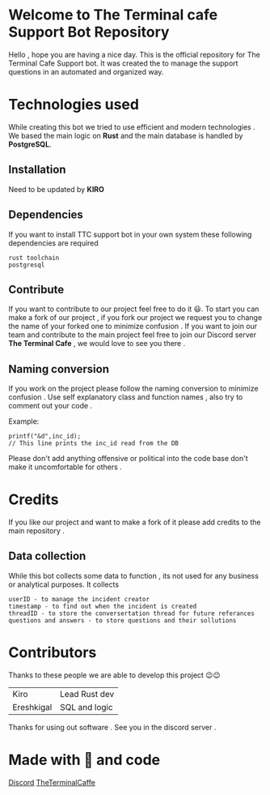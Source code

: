 # Welcome to The Terminal cafe Support Bot Repository

Hello , hope you are having a nice day. This is the official repository for The Terminal Cafe Support bot. It was created the to manage the support questions in an automated and organized way. 


# Technologies used

While creating this bot we tried to use efficient and  modern technologies . 
We based the main logic on **Rust** and the main database is handled by **PostgreSQL**.

## Installation

Need to be updated by  **KIRO**

## Dependencies 

If you want to install TTC support bot in your own system these following dependencies are required 
```
rust toolchain 
postgresql
```

## Contribute 

If you want to contribute to our project feel free to do it 😃. To start you can make a fork of our project , if you fork our project we request you to change the name of your forked one to minimize confusion . If  you want to join our team and contribute to the main project feel free to join our Discord server **The Terminal Cafe** , we would love to see you there .

## Naming conversion

If you work on the project please follow the naming conversion to minimize confusion . Use self explanatory class and function names , also try to comment out your code . 

Example:
```
printf("&d",inc_id);
// This line prints the inc_id read from the DB
```
 Please don't add anything offensive or political into the code base don't make it uncomfortable for others .



# Credits

If you like our project and want to make a fork of it please add credits to the main repository .

## Data collection

While this bot collects some data to function , its not used for any business or analytical purposes. It collects 
``` 
userID - to manage the incident creator
timestamp - to find out when the incident is created 
threadID - to store the conversertation thread for future referances 
questions and answers - to store questions and their sollutions
```

# Contributors 

Thanks to these people we are able to develop this project  😉😉

|                    |           | 
|--------------------|-----------|
|Kiro								 | Lead Rust dev 
|Ereshkigal          | SQL and logic  

Thanks for using out software . See you in the discord server .
# Made with 💛 and code

[Discord](our%20discord%20link) [TheTerminalCaffe](our%20website%20link) 




